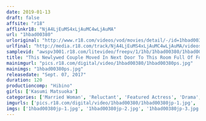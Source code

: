 ```yaml
---
date: 2019-01-13
draft: false
affsite: "r18"
afflinkr18: "NjA4LjEuMS4xLjAuMC4wLjAuMA"
url: "1hbad00380"
urloriginal: "http://www.r18.com/videos/vod/movies/detail/-/id=1hbad00380"
urlfinal: "http://media.r18.com/track/NjA4LjEuMS4xLjAuMC4wLjAuMA/videos/vod/movies/detail/-/id=1hbad00380"
samplevid: "awspv3001.r18.com/litevideo/freepv/1/1hb/1hbad00380/1hbad00380_dmb_w.mp4"
title: "This Newlywed Couple Moved In Next Door To This Room Full Of Forced Laborers, And When These Brutes Laid False Charges Against The Wife, They Turned Her Into One Of Their Sex Toys And Splattered Her Full Of Their Semen Kasumi Matsuoka"
mainimgurl: "pics.r18.com/digital/video/1hbad00380/1hbad00380ps.jpg"
mainimgs: "1hbad00380ps.jpg"
releasedate: "Sept. 07, 2017"
duration: 120
productioncomp: "Hibino"
girls: ['Kasumi Matsuoka']
categories: ['Married Woman', 'Reluctant', 'Featured Actress', 'Drama', 'Hi-Def']
imgurls: ['pics.r18.com/digital/video/1hbad00380/1hbad00380jp-1.jpg', 'pics.r18.com/digital/video/1hbad00380/1hbad00380jp-2.jpg', 'pics.r18.com/digital/video/1hbad00380/1hbad00380jp-3.jpg', 'pics.r18.com/digital/video/1hbad00380/1hbad00380jp-4.jpg', 'pics.r18.com/digital/video/1hbad00380/1hbad00380jp-5.jpg', 'pics.r18.com/digital/video/1hbad00380/1hbad00380jp-6.jpg', 'pics.r18.com/digital/video/1hbad00380/1hbad00380jp-7.jpg', 'pics.r18.com/digital/video/1hbad00380/1hbad00380jp-8.jpg', 'pics.r18.com/digital/video/1hbad00380/1hbad00380jp-9.jpg', 'pics.r18.com/digital/video/1hbad00380/1hbad00380jp-10.jpg', 'pics.r18.com/digital/video/1hbad00380/1hbad00380jp-11.jpg', 'pics.r18.com/digital/video/1hbad00380/1hbad00380jp-12.jpg', 'pics.r18.com/digital/video/1hbad00380/1hbad00380jp-13.jpg', 'pics.r18.com/digital/video/1hbad00380/1hbad00380jp-14.jpg', 'pics.r18.com/digital/video/1hbad00380/1hbad00380jp-15.jpg', 'pics.r18.com/digital/video/1hbad00380/1hbad00380jp-16.jpg', 'pics.r18.com/digital/video/1hbad00380/1hbad00380jp-17.jpg', 'pics.r18.com/digital/video/1hbad00380/1hbad00380jp-18.jpg', 'pics.r18.com/digital/video/1hbad00380/1hbad00380jp-19.jpg', 'pics.r18.com/digital/video/1hbad00380/1hbad00380jp-20.jpg']
imgs: ['1hbad00380jp-1.jpg', '1hbad00380jp-2.jpg', '1hbad00380jp-3.jpg', '1hbad00380jp-4.jpg', '1hbad00380jp-5.jpg', '1hbad00380jp-6.jpg', '1hbad00380jp-7.jpg', '1hbad00380jp-8.jpg', '1hbad00380jp-9.jpg', '1hbad00380jp-10.jpg', '1hbad00380jp-11.jpg', '1hbad00380jp-12.jpg', '1hbad00380jp-13.jpg', '1hbad00380jp-14.jpg', '1hbad00380jp-15.jpg', '1hbad00380jp-16.jpg', '1hbad00380jp-17.jpg', '1hbad00380jp-18.jpg', '1hbad00380jp-19.jpg', '1hbad00380jp-20.jpg']
---
```

